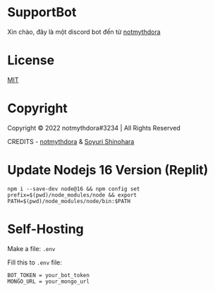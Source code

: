 # SupportBot

Xin chào, đây là một discord bot đến từ [notmythdora](https://discord.com/users/897838071922446466)

# License
[MIT](https://github.com/fakemythdora/support-bot/blob/main/LICENSE)

# Copyright
Copyright © 2022 notmythdora#3234 | All Rights Reserved

CREDITS - [notmythdora](https://discord.com/users/897838071922446466) & [Soyuri Shinohara](https://discord.com/users/898049692447940629)

# Update Nodejs 16 Version (Replit)
```npm i --save-dev node@16 && npm config set prefix=$(pwd)/node_modules/node && export PATH=$(pwd)/node_modules/node/bin:$PATH```

# Self-Hosting
Make a file: `.env`

Fill this to `.env` file:
```
BOT_TOKEN = your_bot_token
MONGO_URL = your_mongo_url
```